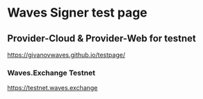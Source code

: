 # Waves Signer test page
## Provider-Cloud & Provider-Web for testnet
https://givanovwaves.github.io/testpage/

### Waves.Exchange Testnet
https://testnet.waves.exchange